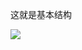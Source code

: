 这就是基本结构

![](https://raw.githubusercontent.com/Uni-Gal/UniGal-Render/bc571f5faf44f0305bd190c82af16535987473c1/Simple/Simple_HelloWorld/Diagram_simple_SVG.svg)
